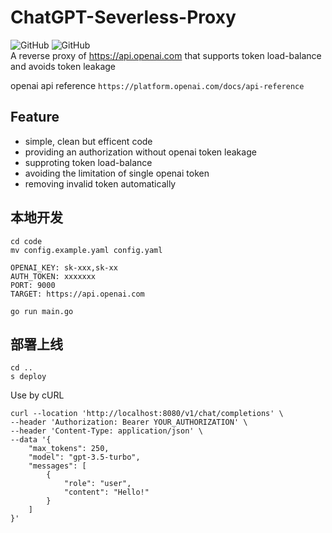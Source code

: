 # ChatGPT-Severless-Proxy
![GitHub](https://img.shields.io/github/license/leizhenpeng/ChatGPT-Severless-Proxy)
![GitHub](https://img.shields.io/badge/build-pass-green)  
A reverse proxy of https://api.openai.com that supports token load-balance and avoids token leakage

openai api reference
`https://platform.openai.com/docs/api-reference`
## Feature
- simple, clean but efficent code
- providing an authorization without openai token leakage
- supproting token load-balance
- avoiding the limitation of single openai token
- removing invalid token automatically

## 本地开发
```nashorn js
cd code
mv config.example.yaml config.yaml
```
```
OPENAI_KEY: sk-xxx,sk-xx
AUTH_TOKEN: xxxxxxx
PORT: 9000
TARGET: https://api.openai.com
```

```
go run main.go
```

## 部署上线

```
cd ..
s deploy
```


Use by cURL
```
curl --location 'http://localhost:8080/v1/chat/completions' \
--header 'Authorization: Bearer YOUR_AUTHORIZATION' \
--header 'Content-Type: application/json' \
--data '{
    "max_tokens": 250,
    "model": "gpt-3.5-turbo",
    "messages": [
        {
            "role": "user",
            "content": "Hello!"
        }
    ]
}'
```
